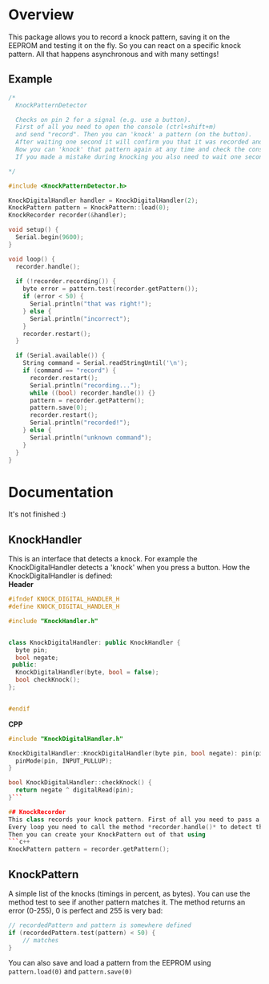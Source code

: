# Overview
This package allows you to record a knock pattern, saving it on the EEPROM and testing it on the fly. So you can react on a specific knock pattern.
All that happens asynchronous and with many settings!

## Example
```c++
/*
  KnockPatternDetector

  Checks on pin 2 for a signal (e.g. use a button).
  First of all you need to open the console (ctrl+shift+m)
  and send "record". Then you can 'knock' a pattern (on the button).
  After waiting one second it will confirm you that it was recorded and saved.
  Now you can 'knock' that pattern again at any time and check the console.
  If you made a mistake during knocking you also need to wait one second.

*/

#include <KnockPatternDetector.h>

KnockDigitalHandler handler = KnockDigitalHandler(2);
KnockPattern pattern = KnockPattern::load(0);
KnockRecorder recorder(&handler);

void setup() {
  Serial.begin(9600);
}

void loop() {
  recorder.handle();
  
  if (!recorder.recording()) {
    byte error = pattern.test(recorder.getPattern());
    if (error < 50) {
      Serial.println("that was right!");
    } else {
      Serial.println("incorrect");
    }
    recorder.restart();
  }

  if (Serial.available()) {
    String command = Serial.readStringUntil('\n');
    if (command == "record") {
      recorder.restart();
      Serial.println("recording...");
      while ((bool) recorder.handle()) {}
      pattern = recorder.getPattern();
      pattern.save(0);
      recorder.restart();
      Serial.println("recorded!");
    } else {
      Serial.println("unknown command");
    }
  }
}
```



# Documentation
It's not finished :)

## KnockHandler
This is an interface that detects a knock. For example the KnockDigitalHandler detects a 'knock' when you press a button.
How the KnockDigitalHandler is defined:  
**Header**
```c++
#ifndef KNOCK_DIGITAL_HANDLER_H
#define KNOCK_DIGITAL_HANDLER_H

#include "KnockHandler.h"


class KnockDigitalHandler: public KnockHandler {
  byte pin;
  bool negate;
 public:
  KnockDigitalHandler(byte, bool = false);
  bool checkKnock();
};


#endif
```

**CPP**
```c++
#include "KnockDigitalHandler.h"

KnockDigitalHandler::KnockDigitalHandler(byte pin, bool negate): pin(pin), negate(negate) {
  pinMode(pin, INPUT_PULLUP);
}

bool KnockDigitalHandler::checkKnock() {
  return negate ^ digitalRead(pin);
}```

## KnockRecorder
This class records your knock pattern. First of all you need to pass a KnockHandler so it knows when a knock happens. 
Every loop you need to call the method *recorder.handle()* to detect that knocks. After reaching the timeout (default 1000ms), it stops recording. You can check that using *if (recorder.recording()) { }*.
Then you can create your KnockPattern out of that using 
```c++
KnockPattern pattern = recorder.getPattern();
```

## KnockPattern
A simple list of the knocks (timings in percent, as bytes). You can use the method test to see if another pattern matches it. The method returns an error (0-255), 0 is perfect and 255 is very bad:
```c++
// recordedPattern and pattern is somewhere defined
if (recordedPattern.test(pattern) < 50) {
	// matches
}
```
You can also save and load a pattern from the EEPROM using ```pattern.load(0)``` and ```pattern.save(0)```


